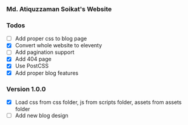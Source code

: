 ### Md. Atiquzzaman Soikat's Website

### Todos

- [ ] Add proper css to blog page
- [x] Convert whole website to eleventy
- [ ] Add pagination support
- [x] Add 404 page
- [x] Use PostCSS
- [x] Add proper blog features

### Version 1.0.0
- [x] Load css from css folder, js from scripts folder, assets from assets folder
- [ ] Add new blog design
